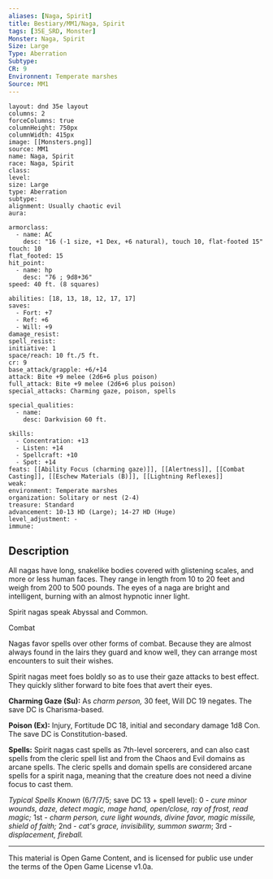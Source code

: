 ```yaml
---
aliases: [Naga, Spirit]
title: Bestiary/MM1/Naga, Spirit
tags: [35E_SRD, Monster]
Monster: Naga, Spirit
Size: Large
Type: Aberration
Subtype: 
CR: 9
Environnent: Temperate marshes
Source: MM1
---
```


```statblock
layout: dnd 35e layout
columns: 2
forceColumns: true
columnHeight: 750px
columnWidth: 415px
image: [[Monsters.png]]
source: MM1
name: Naga, Spirit
race: Naga, Spirit
class: 
level: 
size: Large
type: Aberration
subtype: 
alignment: Usually chaotic evil
aura: 

armorclass:
  - name: AC
    desc: "16 (-1 size, +1 Dex, +6 natural), touch 10, flat-footed 15"
touch: 10
flat_footed: 15
hit_point:
  - name: hp
    desc: "76 ; 9d8+36"
speed: 40 ft. (8 squares)

abilities: [18, 13, 18, 12, 17, 17]
saves:
  - Fort: +7
  - Ref: +6
  - Will: +9
damage_resist: 
spell_resist: 
initiative: 1
space/reach: 10 ft./5 ft.
cr: 9
base_attack/grapple: +6/+14
attack: Bite +9 melee (2d6+6 plus poison)
full_attack: Bite +9 melee (2d6+6 plus poison)
special_attacks: Charming gaze, poison, spells

special_qualities:
  - name: 
    desc: Darkvision 60 ft.

skills:
  - Concentration: +13
  - Listen: +14
  - Spellcraft: +10
  - Spot: +14
feats: [[Ability Focus (charming gaze)]], [[Alertness]], [[Combat Casting]], [[Eschew Materials (B)]], [[Lightning Reflexes]]
weak: 
environment: Temperate marshes
organization: Solitary or nest (2-4)
treasure: Standard
advancement: 10-13 HD (Large); 14-27 HD (Huge)
level_adjustment: -
immune: 
```

## Description

<p>All nagas have long, snakelike bodies covered with glistening scales, and more or less human faces. They range in length from 10 to 20 feet and weigh from 200 to 500 pounds. The eyes of a naga are bright and intelligent, burning with an almost hypnotic inner light.</p>
<p>Spirit nagas speak Abyssal and Common.</p>
<p>Combat</p>
<p>Nagas favor spells over other forms of combat. Because they are almost always found in the lairs they guard and know well, they can arrange most encounters to suit their wishes.</p>
<p>Spirit nagas meet foes boldly so as to use their gaze attacks to best effect. They quickly slither forward to bite foes that avert their eyes.</p>
<p>
            <b>Charming Gaze (Su):</b> As <i>charm person,</i> 30 feet, Will DC 19 negates. The save DC is Charisma-based.</p>
<p>
            <b>Poison (Ex):</b> Injury, Fortitude DC 18, initial and secondary damage 1d8 Con. The save DC is Constitution-based.</p>
<p>
            <b>Spells:</b> Spirit nagas cast spells as 7th-level sorcerers, and can also cast spells from the cleric spell list and from the Chaos and Evil domains as arcane spells. The cleric spells and domain spells are considered arcane spells for a spirit naga, meaning that the creature does not need a divine focus to cast them.</p>
<p>
            <i>Typical Spells Known</i> (6/7/7/5; save DC 13 + spell level): 0 - <i>cure minor wounds, daze, detect magic, mage hand, open/close, ray of frost, read magic;</i> 1st - <i>charm person, cure light wounds, divine favor, magic missile, shield of faith;</i> 2nd - <i>cat's grace, invisibility, summon swarm</i>; 3rd - <i>displacement, fireball.</i></p>

---

This material is Open Game Content, and is licensed for public use under
the terms of the Open Game License v1.0a.
